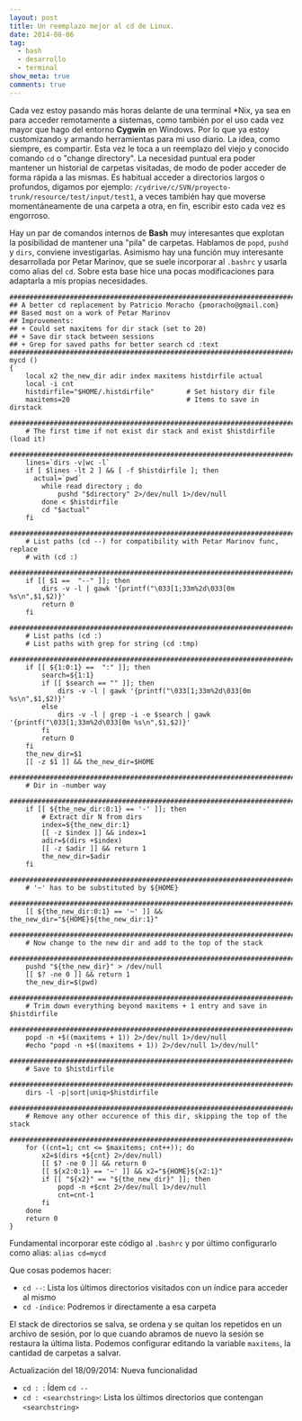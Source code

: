 ```yaml
---
layout: post
title: Un reemplazo mejor al cd de Linux.
date: 2014-08-06
tag:
  - bash
  - desarrollo
  - terminal
show_meta: true
comments: true
---
```


Cada vez estoy pasando más horas delante de una terminal *Nix, ya sea en para
acceder remotamente a sistemas, como también por el uso cada vez mayor que hago
del entorno **Cygwin** en Windows. Por lo que ya estoy customizando y armando
herramientas para mi uso diario. La idea, como siempre, es compartir. Esta vez
le toca a un reemplazo del viejo y conocido comando `cd` o "change directory".
La necesidad puntual era poder mantener un historial de carpetas visitadas, de
modo de poder acceder de forma rápida a las mismas. Es habitual acceder a
directorios largos o profundos, digamos por ejemplo:
`/cydrive/c/SVN/proyecto-trunk/resource/test/input/test1`, a veces también hay
que moverse momentáneamente de una carpeta a otra, en fin, escribir esto cada
vez es engorroso.

Hay un par de comandos internos de **Bash** muy interesantes que explotan la
posibilidad de mantener una "pila" de carpetas. Hablamos de `popd`, `pushd` y
`dirs`, conviene investigarlas. Asimismo hay una función muy interesante
desarrollada por Petar Marinov, que se suele incorporar al `.bashrc` y usarla
como alias del `cd`. Sobre esta base hice una pocas modificaciones para
adaptarla a mis propias necesidades.

``` shell
##################################################################################
## A better cd replacement by Patricio Moracho {pmoracho@gmail.com}
## Based most on a work of Petar Marinov
## Improvements:
## + Could set maxitems for dir stack (set to 20)
## + Save dir stack between sessions
## + Grep for saved paths for better search cd :text
##################################################################################
mycd ()
{
	local x2 the_new_dir adir index maxitems histdirfile actual
	local -i cnt
	histdirfile="$HOME/.histdirfile"		# Set history dir file
	maxitems=20								# Items to save in dirstack
	#############################################################################
	# The first time if not exist dir stack and exist $histdirfile (load it)
	#############################################################################
	lines=`dirs -v|wc -l`
	if [ $lines -lt 2 ] && [ -f $histdirfile ]; then
	  actual=`pwd`
		while read directory ; do
			pushd "$directory" 2>/dev/null 1>/dev/null
		done < $histdirfile
		cd "$actual"
	fi 
	#############################################################################
	# List paths (cd --) for compatibility with Petar Marinov func, replace
	# with (cd :)
	#############################################################################
	if [[ $1 ==  "--" ]]; then
		dirs -v -l | gawk '{printf("\033[1;33m%2d\033[0m %s\n",$1,$2)}'
		return 0
	fi
	#############################################################################
	# List paths (cd :)
	# List paths with grep for string (cd :tmp)
	#############################################################################
	if [[ ${1:0:1} ==  ":" ]]; then
		search=${1:1}
		if [[ $search == "" ]]; then
			dirs -v -l | gawk '{printf("\033[1;33m%2d\033[0m %s\n",$1,$2)}'
		else
			dirs -v -l | grep -i -e $search | gawk '{printf("\033[1;33m%2d\033[0m %s\n",$1,$2)}'
		fi
		return 0
	fi
	the_new_dir=$1
	[[ -z $1 ]] && the_new_dir=$HOME
	#############################################################################
	# Dir in -number way
	#############################################################################
	if [[ ${the_new_dir:0:1} == '-' ]]; then
		# Extract dir N from dirs
		index=${the_new_dir:1}
		[[ -z $index ]] && index=1
		adir=$(dirs +$index)
		[[ -z $adir ]] && return 1
		the_new_dir=$adir
	fi
	#############################################################################
	# '~' has to be substituted by ${HOME}
	#############################################################################
	[[ ${the_new_dir:0:1} == '~' ]] && the_new_dir="${HOME}${the_new_dir:1}"
	#############################################################################
	# Now change to the new dir and add to the top of the stack
	#############################################################################
	pushd "${the_new_dir}" > /dev/null
	[[ $? -ne 0 ]] && return 1
	the_new_dir=$(pwd)
	#############################################################################
	# Trim down everything beyond maxitems + 1 entry and save in $histdirfile
	#############################################################################
	popd -n +$((maxitems + 1)) 2>/dev/null 1>/dev/null
	#echo "popd -n +$((maxitems + 1)) 2>/dev/null 1>/dev/null"
	#############################################################################
	# Save to $histdirfile
	#############################################################################
	dirs -l -p|sort|uniq>$histdirfile
	#############################################################################
	# Remove any other occurence of this dir, skipping the top of the stack
	#############################################################################
	for ((cnt=1; cnt <= $maxitems; cnt++)); do
		x2=$(dirs +${cnt} 2>/dev/null)
		[[ $? -ne 0 ]] && return 0
		[[ ${x2:0:1} == '~' ]] && x2="${HOME}${x2:1}"
		if [[ "${x2}" == "${the_new_dir}" ]]; then
			popd -n +$cnt 2>/dev/null 1>/dev/null
			cnt=cnt-1
		fi
	done
	return 0
}
```

Fundamental incorporar este código al `.bashrc` y por último configurarlo como
alias: `alias cd=mycd`

Que cosas podemos hacer:

* `cd --`: Lista los últimos directorios visitados con un índice para acceder al mismo
* `cd -índice`: Podremos ir directamente a esa carpeta

El stack de directorios se salva, se ordena y se quitan los repetidos en un
archivo de sesión, por lo que cuando abramos de nuevo la sesión se restaura la
última lista. Podemos configurar editando la variable `maxitems`, la cantidad de
carpetas a salvar.

Actualización del 18/09/2014: Nueva funcionalidad

* `cd : `: Ídem `cd --`
* `cd : <searchstring>`: Lista los últimos directorios que contengan `<searchstring>`
